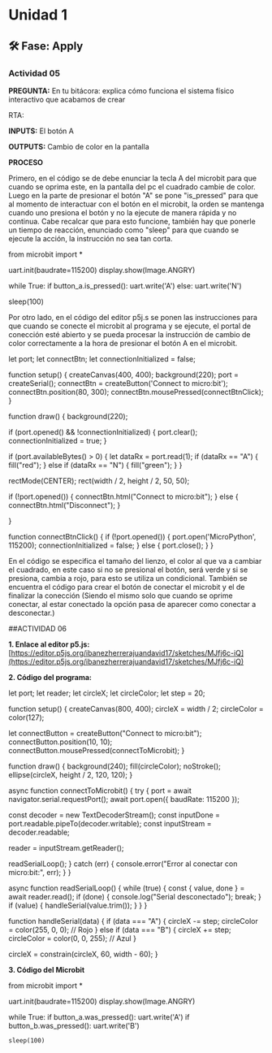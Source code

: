 # Unidad 1

## 🛠 Fase: Apply

### Actividad 05

**PREGUNTA:** En tu bitácora: explica cómo funciona el sistema físico interactivo que acabamos de crear

RTA: 

**INPUTS:** El botón A

**OUTPUTS:** Cambio de color en la pantalla

**PROCESO**

Primero, en el código se de debe enunciar la tecla A del microbit para que cuando se oprima este, en la pantalla del pc el cuadrado cambie de color. Luego en la parte de presionar el botón "A" se pone "is_pressed" para que al momento de interactuar con el botón en el microbit, la orden se mantenga cuando uno presiona el botón y no la ejecute de manera rápida y no continua. Cabe recalcar que para esto funcione, también hay que ponerle un tiempo de reacción, enunciado como "sleep" para que cuando se ejecute la acción, la instrucción no sea tan corta. 

from microbit import *

uart.init(baudrate=115200)
display.show(Image.ANGRY)

while True:
    if button_a.is_pressed():
        uart.write('A')
    else:
        uart.write('N')

  sleep(100)
  
  Por otro lado, en el código del editor p5j.s se ponen las instrucciones para que cuando se conecte el microbit al programa y se ejecute, el portal de conección esté abierto y se pueda procesar la instrucción de cambio de color correctamente a la hora de presionar el botón A en el microbit.

let port;
let connectBtn;
let connectionInitialized = false;

function setup() {
  createCanvas(400, 400);
  background(220);
  port = createSerial();
  connectBtn = createButton('Connect to micro:bit');
  connectBtn.position(80, 300);
  connectBtn.mousePressed(connectBtnClick);
}

function draw() {
  background(220);
  
  if (port.opened() && !connectionInitialized) {
      port.clear();
      connectionInitialized = true;
    }
  
  
  
  if (port.availableBytes() > 0) {
      let dataRx = port.read(1);
      if (dataRx == "A") {
        fill("red");
      } else if (dataRx == "N") {
        fill("green");
      }
    }
  
  rectMode(CENTER);
  rect(width / 2, height / 2, 50, 50);

  if (!port.opened()) {
            connectBtn.html("Connect to micro:bit");
  } else {
            connectBtn.html("Disconnect");
  }

  
  
}

function connectBtnClick() {
    if (!port.opened()) {
        port.open('MicroPython', 115200);
      connectionInitialized = false;
    } else {
        port.close();
    }
}

En el código se especifica el tamaño del lienzo, el color al que va a cambiar el cuadrado, en este caso si no se presional el botón, será verde y si se presiona, cambia a rojo, para esto se utiliza un condicional. También se encuentra el código para crear el botón de conectar el microbit y el de finalizar la conección (Siendo el mismo solo que cuando se oprime conectar, al estar conectado la opción pasa de aparecer como conectar a desconectar.)
  

##ACTIVIDAD 06

**1. Enlace al editor p5.js:** [https://editor.p5js.org/ibanezherrerajuandavid17/sketches/MJfj6c-iQ](https://editor.p5js.org/ibanezherrerajuandavid17/sketches/MJfj6c-iQ)

**2. Código del programa:**

let port;
let reader;
let circleX;
let circleColor;
let step = 20;

function setup() {
  createCanvas(800, 400);
  circleX = width / 2;
  circleColor = color(127);

  let connectButton = createButton("Connect to micro:bit");
  connectButton.position(10, 10);
  connectButton.mousePressed(connectToMicrobit);
}

function draw() {
  background(240);
  fill(circleColor);
  noStroke();
  ellipse(circleX, height / 2, 120, 120);
}

async function connectToMicrobit() {
  try {
    port = await navigator.serial.requestPort();
    await port.open({ baudRate: 115200 });

const decoder = new TextDecoderStream();
const inputDone = port.readable.pipeTo(decoder.writable);
const inputStream = decoder.readable;

reader = inputStream.getReader();

readSerialLoop();
  } catch (err) {
    console.error("Error al conectar con micro:bit:", err);
  }
}

async function readSerialLoop() {
  while (true) {
    const { value, done } = await reader.read();
    if (done) {
      console.log("Serial desconectado");
      break;
    }
    if (value) {
      handleSerial(value.trim());
    }
  }
}

function handleSerial(data) {
  if (data === "A") {
    circleX -= step;
    circleColor = color(255, 0, 0); // Rojo
  } else if (data === "B") {
    circleX += step;
    circleColor = color(0, 0, 255); // Azul
  }

  circleX = constrain(circleX, 60, width - 60);
}

**3. Código del Microbit**

from microbit import *

uart.init(baudrate=115200)
display.show(Image.ANGRY)

while True:
    if button_a.was_pressed():
        uart.write('A')
    if button_b.was_pressed():
        uart.write('B')

    sleep(100) 
